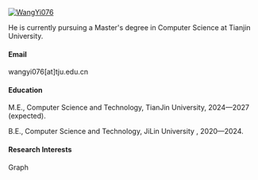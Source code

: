 

[![WangYi076](https://img.shields.io/badge/WangYi076-github-blue?logo=github)](https://github.com/WangYi076)

He is currently pursuing a Master's degree in Computer Science at Tianjin University.

#### Email
wangyi076[at]tju.edu.cn

#### Education
M.E., Computer Science and Technology, TianJin University, 2024—2027 (expected).

B.E., Computer Science and Technology, JiLin University , 2020—2024.

#### Research Interests
Graph

